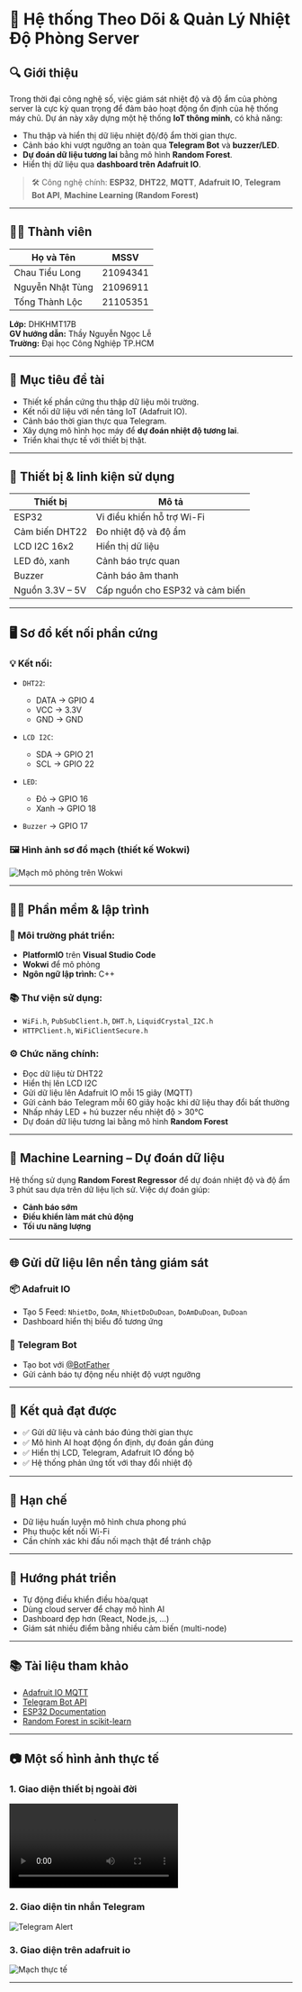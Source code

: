# 📡 Hệ thống Theo Dõi & Quản Lý Nhiệt Độ Phòng Server

## 🔍 Giới thiệu

Trong thời đại công nghệ số, việc giám sát nhiệt độ và độ ẩm của phòng server là cực kỳ quan trọng để đảm bảo hoạt động ổn định của hệ thống máy chủ. Dự án này xây dựng một hệ thống **IoT thông minh**, có khả năng:

- Thu thập và hiển thị dữ liệu nhiệt độ/độ ẩm thời gian thực.
- Cảnh báo khi vượt ngưỡng an toàn qua **Telegram Bot** và **buzzer/LED**.
- **Dự đoán dữ liệu tương lai** bằng mô hình **Random Forest**.
- Hiển thị dữ liệu qua **dashboard trên Adafruit IO**.

> 🛠️ Công nghệ chính: **ESP32**, **DHT22**, **MQTT**, **Adafruit IO**, **Telegram Bot API**, **Machine Learning (Random Forest)**

---

## 👨‍🏫 Thành viên 

| Họ và Tên        | MSSV      |
|------------------|-----------|
| Chau Tiểu Long   | 21094341  |
| Nguyễn Nhật Tùng | 21096911  |
| Tống Thành Lộc   | 21105351  |

**Lớp:** DHKHMT17B  
**GV hướng dẫn:** Thầy Nguyễn Ngọc Lễ  
**Trường:** Đại học Công Nghiệp TP.HCM

---

## 🎯 Mục tiêu đề tài

- Thiết kế phần cứng thu thập dữ liệu môi trường.
- Kết nối dữ liệu với nền tảng IoT (Adafruit IO).
- Cảnh báo thời gian thực qua Telegram.
- Xây dựng mô hình học máy để **dự đoán nhiệt độ tương lai**.
- Triển khai thực tế với thiết bị thật.

---

## 🧰 Thiết bị & linh kiện sử dụng

| Thiết bị                 | Mô tả |
|--------------------------|-------|
| ESP32                    | Vi điều khiển hỗ trợ Wi-Fi |
| Cảm biến DHT22           | Đo nhiệt độ và độ ẩm |
| LCD I2C 16x2             | Hiển thị dữ liệu |
| LED đỏ, xanh             | Cảnh báo trực quan |
| Buzzer                   | Cảnh báo âm thanh |
| Nguồn 3.3V – 5V          | Cấp nguồn cho ESP32 và cảm biến |

---

## 🖥️ Sơ đồ kết nối phần cứng

### 💡 Kết nối:

- `DHT22`:
  - DATA → GPIO 4
  - VCC → 3.3V
  - GND → GND

- `LCD I2C`:
  - SDA → GPIO 21
  - SCL → GPIO 22

- `LED`:
  - Đỏ → GPIO 16
  - Xanh → GPIO 18

- `Buzzer` → GPIO 17

### 🖼️ Hình ảnh sơ đồ mạch (thiết kế Wokwi)

![Mạch mô phỏng trên Wokwi](images/Dashboard_Adafruit.png)

---

## 🧑‍💻 Phần mềm & lập trình

### 🔧 Môi trường phát triển:
- **PlatformIO** trên **Visual Studio Code**
- **Wokwi** để mô phỏng
- **Ngôn ngữ lập trình:** C++

### 📚 Thư viện sử dụng:
- `WiFi.h`, `PubSubClient.h`, `DHT.h`, `LiquidCrystal_I2C.h`
- `HTTPClient.h`, `WiFiClientSecure.h`

### ⚙️ Chức năng chính:
- Đọc dữ liệu từ DHT22
- Hiển thị lên LCD I2C
- Gửi dữ liệu lên Adafruit IO mỗi 15 giây (MQTT)
- Gửi cảnh báo Telegram mỗi 60 giây hoặc khi dữ liệu thay đổi bất thường
- Nhấp nháy LED + hú buzzer nếu nhiệt độ > 30°C
- Dự đoán dữ liệu tương lai bằng mô hình **Random Forest**

---

## 🤖 Machine Learning – Dự đoán dữ liệu

Hệ thống sử dụng **Random Forest Regressor** để dự đoán nhiệt độ và độ ẩm 3 phút sau dựa trên dữ liệu lịch sử. Việc dự đoán giúp:

- **Cảnh báo sớm**
- **Điều khiển làm mát chủ động**
- **Tối ưu năng lượng**

---

## 🌐 Gửi dữ liệu lên nền tảng giám sát

### 📦 Adafruit IO
- Tạo 5 Feed: `NhietDo`, `DoAm`, `NhietDoDuDoan`, `DoAmDuDoan`, `DuDoan`
- Dashboard hiển thị biểu đồ tương ứng

### 🤖 Telegram Bot
- Tạo bot với [@BotFather](https://t.me/BotFather)
- Gửi cảnh báo tự động nếu nhiệt độ vượt ngưỡng

---

## 🧪 Kết quả đạt được

- ✅ Gửi dữ liệu và cảnh báo đúng thời gian thực
- ✅ Mô hình AI hoạt động ổn định, dự đoán gần đúng
- ✅ Hiển thị LCD, Telegram, Adafruit IO đồng bộ
- ✅ Hệ thống phản ứng tốt với thay đổi nhiệt độ

---

## 🚧 Hạn chế

- Dữ liệu huấn luyện mô hình chưa phong phú
- Phụ thuộc kết nối Wi-Fi
- Cần chính xác khi đấu nối mạch thật để tránh chập

---

## 🚀 Hướng phát triển

- Tự động điều khiển điều hòa/quạt
- Dùng cloud server để chạy mô hình AI
- Dashboard đẹp hơn (React, Node.js, …)
- Giám sát nhiều điểm bằng nhiều cảm biến (multi-node)

---

## 📚 Tài liệu tham khảo

- [Adafruit IO MQTT](https://io.adafruit.com/api/docs/mqtt.html)
- [Telegram Bot API](https://core.telegram.org/bots/api)
- [ESP32 Documentation](https://docs.espressif.com/)
- [Random Forest in scikit-learn](https://scikit-learn.org/stable/modules/generated/sklearn.ensemble.RandomForestRegressor.html)

---

## 📷 Một số hình ảnh thực tế

### 1. Giao diện thiết bị ngoài đời 

![Dashboard Adafruit](Video_Demo.mp4)

### 2. Giao diện tin nhắn Telegram

![Telegram Alert](images/telegram-alert.png)

### 3. Giao diện trên adafruit io

![Mạch thực tế](images/adafruit-dashboard.png)

---



